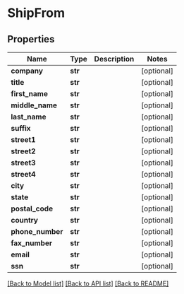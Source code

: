 # ShipFrom

## Properties
Name | Type | Description | Notes
------------ | ------------- | ------------- | -------------
**company** | **str** |  | [optional] 
**title** | **str** |  | [optional] 
**first_name** | **str** |  | [optional] 
**middle_name** | **str** |  | [optional] 
**last_name** | **str** |  | [optional] 
**suffix** | **str** |  | [optional] 
**street1** | **str** |  | [optional] 
**street2** | **str** |  | [optional] 
**street3** | **str** |  | [optional] 
**street4** | **str** |  | [optional] 
**city** | **str** |  | [optional] 
**state** | **str** |  | [optional] 
**postal_code** | **str** |  | [optional] 
**country** | **str** |  | [optional] 
**phone_number** | **str** |  | [optional] 
**fax_number** | **str** |  | [optional] 
**email** | **str** |  | [optional] 
**ssn** | **str** |  | [optional] 

[[Back to Model list]](../README.md#documentation-for-models) [[Back to API list]](../README.md#documentation-for-api-endpoints) [[Back to README]](../README.md)


